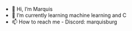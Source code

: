- 👋 Hi, I’m Marquis
- 🌱 I’m currently learning machine learning and C
- 📫 How to reach me - Discord: marquisburg
